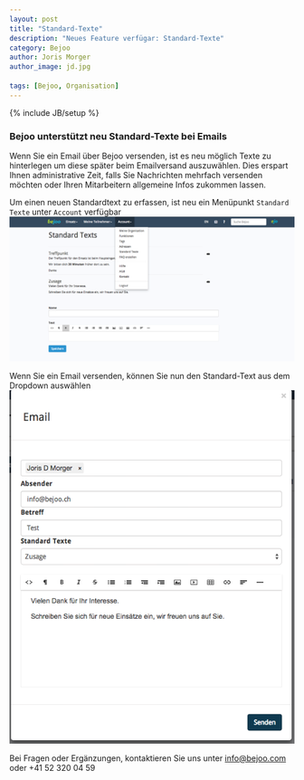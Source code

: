 ```yaml
---
layout: post
title: "Standard-Texte"
description: "Neues Feature verfügar: Standard-Texte"
category: Bejoo
author: Joris Morger
author_image: jd.jpg

tags: [Bejoo, Organisation]
---
```

{% include JB/setup %}

### Bejoo unterstützt neu Standard-Texte bei Emails


Wenn Sie ein Email über Bejoo versenden, ist es neu möglich Texte zu hinterlegen um diese später beim Emailversand auszuwählen. Dies erspart Ihnen administrative Zeit, falls Sie Nachrichten mehrfach versenden möchten oder Ihren Mitarbeitern allgemeine Infos zukommen lassen.



Um einen neuen Standardtext zu erfassen, ist neu ein Menüpunkt `Standard Texte` unter `Account` verfügbar
![Standardtext hinzufügen](/img/standardtexts/add.png)



Wenn Sie ein Email versenden, können Sie nun den Standard-Text aus dem Dropdown auswählen
![Standardtext hinzufügen](/img/standardtexts/use.png)





Bei Fragen oder Ergänzungen, kontaktieren Sie uns unter info@bejoo.com oder +41 52 320 04 59
